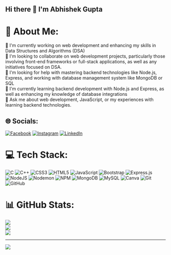 ## Hi there 👋 I'm Abhishek Gupta

# 💫 About Me:
🔭 I'm currently working on web development and enhancing my skills in Data Structures and Algorithms (DSA)<br>👯 I'm looking to collaborate on web development projects, particularly those involving front-end frameworks or full-stack applications, as well as any initiatives focused on DSA.<br>🤝 I'm looking for help with mastering backend technologies like Node.js, Express, and working with database management system like MongoDB or SQL<br>🌱 I'm currently learning backend development with Node.js and Express, as well as enhancing my knowledge of database integrations<br>💬 Ask me about web development, JavaScript, or my experiences with learning backend technologies.<br>


## 🌐 Socials:
[![Facebook](https://img.shields.io/badge/Facebook-%231877F2.svg?logo=Facebook&logoColor=white)](https://facebook.com/abhiiigupta24) [![Instagram](https://img.shields.io/badge/Instagram-%23E4405F.svg?logo=Instagram&logoColor=white)](https://instagram.com/abhiii_gupta_24) [![LinkedIn](https://img.shields.io/badge/LinkedIn-%230077B5.svg?logo=linkedin&logoColor=white)](https://linkedin.com/in/abhishek-gupta-5b2307242/) 

# 💻 Tech Stack:
![C](https://img.shields.io/badge/c-%2300599C.svg?style=for-the-badge&logo=c&logoColor=white) ![C++](https://img.shields.io/badge/c++-%2300599C.svg?style=for-the-badge&logo=c%2B%2B&logoColor=white) ![CSS3](https://img.shields.io/badge/css3-%231572B6.svg?style=for-the-badge&logo=css3&logoColor=white) ![HTML5](https://img.shields.io/badge/html5-%23E34F26.svg?style=for-the-badge&logo=html5&logoColor=white) ![JavaScript](https://img.shields.io/badge/javascript-%23323330.svg?style=for-the-badge&logo=javascript&logoColor=%23F7DF1E) ![Bootstrap](https://img.shields.io/badge/bootstrap-%238511FA.svg?style=for-the-badge&logo=bootstrap&logoColor=white) ![Express.js](https://img.shields.io/badge/express.js-%23404d59.svg?style=for-the-badge&logo=express&logoColor=%2361DAFB) ![NodeJS](https://img.shields.io/badge/node.js-6DA55F?style=for-the-badge&logo=node.js&logoColor=white) ![Nodemon](https://img.shields.io/badge/NODEMON-%23323330.svg?style=for-the-badge&logo=nodemon&logoColor=%BBDEAD) ![NPM](https://img.shields.io/badge/NPM-%23CB3837.svg?style=for-the-badge&logo=npm&logoColor=white) ![MongoDB](https://img.shields.io/badge/MongoDB-%234ea94b.svg?style=for-the-badge&logo=mongodb&logoColor=white) ![MySQL](https://img.shields.io/badge/mysql-4479A1.svg?style=for-the-badge&logo=mysql&logoColor=white) ![Canva](https://img.shields.io/badge/Canva-%2300C4CC.svg?style=for-the-badge&logo=Canva&logoColor=white) ![Git](https://img.shields.io/badge/git-%23F05033.svg?style=for-the-badge&logo=git&logoColor=white) ![GitHub](https://img.shields.io/badge/github-%23121011.svg?style=for-the-badge&logo=github&logoColor=white)
# 📊 GitHub Stats:
![](https://github-readme-stats.vercel.app/api?username=abhishek-gupta-24&theme=dark&hide_border=false&include_all_commits=false&count_private=false)<br/>
![](https://github-readme-streak-stats.herokuapp.com/?user=abhishek-gupta-24&theme=dark&hide_border=false)<br/>
![](https://github-readme-stats.vercel.app/api/top-langs/?username=abhishek-gupta-24&theme=dark&hide_border=false&include_all_commits=false&count_private=false&layout=compact)

---
[![](https://visitcount.itsvg.in/api?id=abhishek-gupta-24&icon=0&color=0)](https://visitcount.itsvg.in)

<!-- Proudly created with GPRM ( https://gprm.itsvg.in ) -->
